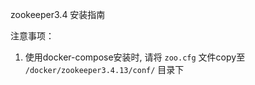 zookeeper3.4 安装指南

注意事项：
1. 使用docker-compose安装时, 请将 `zoo.cfg` 文件copy至 `/docker/zookeeper3.4.13/conf/` 目录下
